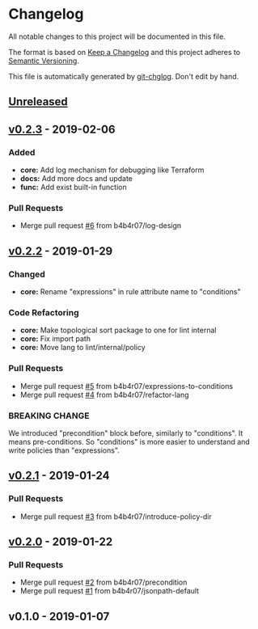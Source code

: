 # Changelog

All notable changes to this project will be documented in this file.

The format is based on [Keep a Changelog](http://keepachangelog.com/en/1.0.0/)
and this project adheres to [Semantic Versioning](http://semver.org/spec/v2.0.0.html).

This file is automatically generated by [git-chglog](github.com/git-chglog/git-chglog). Don't edit by hand.

<a name="unreleased"></a>
## [Unreleased]


<a name="v0.2.3"></a>
## [v0.2.3] - 2019-02-06
### Added
- **core:** Add log mechanism for debugging like Terraform
- **docs:** Add more docs and update
- **func:** Add exist built-in function

### Pull Requests
- Merge pull request [#6](https://github.com/b4b4r07/stein/issues/6) from b4b4r07/log-design


<a name="v0.2.2"></a>
## [v0.2.2] - 2019-01-29
### Changed
- **core:** Rename "expressions" in rule attribute name to "conditions"

### Code Refactoring
- **core:** Make topological sort package to one for lint internal
- **core:** Fix import path
- **core:** Move lang to lint/internal/policy

### Pull Requests
- Merge pull request [#5](https://github.com/b4b4r07/stein/issues/5) from b4b4r07/expressions-to-conditions
- Merge pull request [#4](https://github.com/b4b4r07/stein/issues/4) from b4b4r07/refactor-lang

### BREAKING CHANGE

We introduced "precondition" block before, similarly to "conditions".
It means pre-conditions. So "conditions" is more easier to understand
and write policies than "expressions".


<a name="v0.2.1"></a>
## [v0.2.1] - 2019-01-24
### Pull Requests
- Merge pull request [#3](https://github.com/b4b4r07/stein/issues/3) from b4b4r07/introduce-policy-dir


<a name="v0.2.0"></a>
## [v0.2.0] - 2019-01-22
### Pull Requests
- Merge pull request [#2](https://github.com/b4b4r07/stein/issues/2) from b4b4r07/precondition
- Merge pull request [#1](https://github.com/b4b4r07/stein/issues/1) from b4b4r07/jsonpath-default


<a name="v0.1.0"></a>
## v0.1.0 - 2019-01-07

[Unreleased]: https://github.com/b4b4r07/stein/compare/v0.2.3...HEAD
[v0.2.3]: https://github.com/b4b4r07/stein/compare/v0.2.2...v0.2.3
[v0.2.2]: https://github.com/b4b4r07/stein/compare/v0.2.1...v0.2.2
[v0.2.1]: https://github.com/b4b4r07/stein/compare/v0.2.0...v0.2.1
[v0.2.0]: https://github.com/b4b4r07/stein/compare/v0.1.0...v0.2.0
